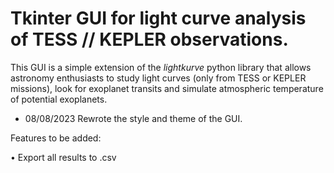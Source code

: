 # Tkinter GUI for light curve analysis of TESS // KEPLER observations. 

This GUI is a simple extension of the _lightkurve_ python library that allows astronomy enthusiasts to study light curves (only from TESS or KEPLER missions), look for exoplanet transits and simulate atmospheric temperature of potential exoplanets. 

- 08/08/2023 Rewrote the style and theme of the GUI.

Features to be added:

• Export all results to .csv


